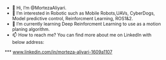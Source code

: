 - 👋 Hi, I’m @MortezaAliyari.
- 👀 I’m interested in Robotic such as Mobile Robots,UAVs, CyberDogs, Model predictive control, Reinforcment Learning, ROS1&2. 
- 🌱 I’m currently learning  Deep Reinforcment Learning to use as a motion planing algorithm.
- 📫 How to reach me? You can find more about me on LinkedIn with below address:

*** www.linkedin.com/in/morteza-aliyari-1609a1107

<!---
MortezaAliyari/MortezaAliyari is a ✨ special ✨ repository because its `README.md` (this file) appears on your GitHub profile.
You can click the Preview link to take a look at your changes.
--->
